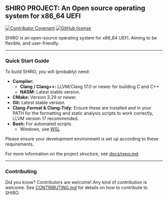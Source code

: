 ## SHIRO PROJECT: An Open source operating system for x86_64 UEFI

[![Contributor Covenant](https://img.shields.io/badge/Contributor%20Covenant-2.1-4baaaa.svg)](CODE_OF_CONDUCT.md)
[![GitHub license](https://img.shields.io/github/license/TheMonHub/SHIRO.svg)](LICENSE)

SHIRO is an open-source operating system for x86_64 UEFI. Aiming to be flexible, and user-friendly.

---

### Quick Start Guide

To build SHIRO, you will (probably) need:

* **Compiler:**
    * **Clang / Clang++:** LLVM/Clang 17.0 or newer for building C and C++
    * **NASM:** Latest stable version.
* **CMake:** Version 3.29 or newer.
* **Git:** Latest stable version.
* **Clang-Format & Clang-Tidy:** Ensure these are installed and in your PATH for the formatting and static analysis
  scripts to work correctly, LLVM version 17 recommended.
* **Bash:** For automated scripts.
    * Windows, use [WSL](https://learn.microsoft.com/windows/wsl/install)

Please ensure your development environment is set up according to these requirements.

For more information on the project structure,
see [docs/repo.md](SHIRO/docs/repo.md).

---

### Contributing

Did you know? Contributors are welcome! Any kind of contribution is welcome.
See [CONTRIBUTING.md](CONTRIBUTING.md) for details on how to contribute to SHIRO.